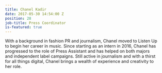 ```yaml
---
title: Chanel Kadir
date: 2017-05-30 14:54:00 Z
position: 28
job-title: Press Coordinator
is-featured: true
---
```


With a background in fashion PR and journalism, Chanel moved to Listen Up to begin her career in music. Since starting as an intern in 2016, Chanel has progressed to the role of Press Assistant and has helped on both majors and independent label campaigns. Still active in journalism and with a thirst for all things digital, Chanel brings a wealth of experience and creativity to her role.